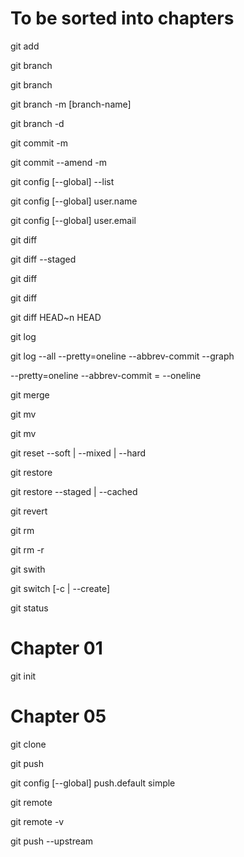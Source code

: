 # To be sorted into chapters

git add <file-name>

git branch

git branch <new-branch-name>

git branch -m [branch-name] <new-branch-name>

git branch -d <branch-name>

git commit -m <commit-message>

git commit --amend -m <commit-message>

git config [--global] --list

git config [--global] user.name <user-name>

git config [--global] user.email <user-email>

git diff

git diff --staged

git diff <branch-1-name> <branch-2-name>

git diff <old-commit-id> <new-commit-id>

git diff HEAD~n HEAD

git log

git log --all --pretty=oneline --abbrev-commit --graph

--pretty=oneline --abbrev-commit = --oneline

git merge <branch-name>

git mv <file-name> <new-file-name>

git mv <file-path> <new-file-path>

git reset --soft | --mixed | --hard <commit-id>

git restore <file-name>

git restore --staged | --cached <file-name>

git revert <commit-id>

git rm <file-name>

git rm -r <directory-name>

git swith <branch-name>

git switch [-c | --create] <branch-name>

git status

# Chapter 01
git init

# Chapter 05
git clone <remote-repository-url>

git push

git config [--global] push.default simple

git remote

git remote -v

git push --upstream <remote-alias> <local-branch-name>

